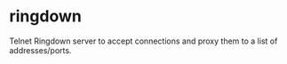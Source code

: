 # ringdown
Telnet Ringdown server to accept connections and proxy them to a list of addresses/ports.
